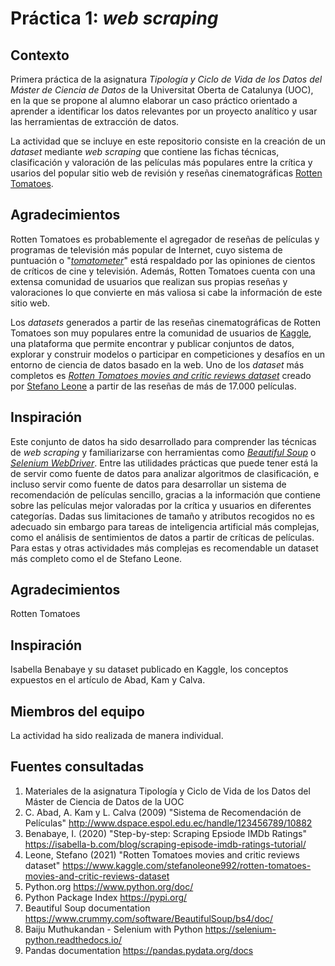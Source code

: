 # Práctica 1: *web scraping*

## Contexto

Primera práctica de la asignatura *Tipología y Ciclo de Vida de los Datos del Máster de Ciencia de Datos* de la Universitat Oberta de Catalunya (UOC), en la que se propone al alumno elaborar un caso práctico orientado a aprender a identificar los datos relevantes por un proyecto analítico y usar las herramientas de extracción de datos. 

La actividad que se incluye en este repositorio consiste en la creación de un *dataset* mediante *web scraping* que contiene las fichas técnicas, clasificación y valoración de las películas más populares entre la crítica y usarios del popular sitio web de revisión y reseñas cinematográficas [Rotten Tomatoes](https://www.rottentomatoes.com/).

## Agradecimientos

Rotten Tomatoes es probablemente el agregador de reseñas de películas y programas de televisión más popular de Internet, cuyo sistema de puntuación o "[*tomatometer*](https://www.rottentomatoes.com/about)" está respaldado por las opiniones de cientos de críticos de cine y televisión. Además, Rotten Tomatoes cuenta con una extensa comunidad de usuarios que realizan sus propias reseñas y valoraciones lo que convierte en más valiosa si cabe la información de este sitio web.

Los *datasets* generados a partir de las reseñas cinematográficas de Rotten Tomatoes son muy populares entre la comunidad de usuarios de [Kaggle](https://www.kaggle.com), una plataforma que permite encontrar y publicar conjuntos de datos, explorar y construir modelos o participar en competiciones y desafíos en un entorno de ciencia de datos basado en la web. Uno de los *dataset* más completos es [*Rotten Tomatoes movies and critic reviews dataset*](https://www.kaggle.com/stefanoleone992/rotten-tomatoes-movies-and-critic-reviews-dataset) creado por [Stefano Leone](https://www.kaggle.com/stefanoleone992) a partir de las reseñas de más de 17.000 películas. 

## Inspiración

Este conjunto de datos ha sido desarrollado para comprender las técnicas de *web scraping* y familiarizarse con herramientas como [*Beautiful Soup*](https://www.crummy.com/software/BeautifulSoup/) o [*Selenium WebDriver*](https://www.selenium.dev/documentation/en/webdriver/).  Entre las utilidades prácticas que puede tener está la de servir como fuente de datos para analizar algoritmos de clasificación, e incluso servir como fuente de datos para desarrollar un sistema de recomendación de películas sencillo, gracias a la información que contiene sobre las películas mejor valoradas por la crítica y usuarios en diferentes categorías. Dadas sus limitaciones de tamaño y atributos recogidos no es adecuado sin embargo para tareas de inteligencia artificial más complejas, como el análisis de sentimientos de datos a partir de críticas de películas. Para estas y otras actividades más complejas es recomendable un dataset más completo como el de Stefano Leone.

## Agradecimientos

Rotten Tomatoes

## Inspiración

Isabella Benabaye y su dataset publicado en Kaggle, los conceptos expuestos en el artículo de Abad, Kam y Calva. 

## Miembros del equipo

La actividad ha sido realizada de manera individual.

## Fuentes consultadas

1. Materiales de la asignatura Tipología y Ciclo de Vida de los Datos del Máster de Ciencia de Datos de la UOC
2. C. Abad, A. Kam y L. Calva (2009) "Sistema de Recomendación de Películas" http://www.dspace.espol.edu.ec/handle/123456789/10882
3. Benabaye, I. (2020) "Step-by-step: Scraping Epsiode IMDb Ratings" https://isabella-b.com/blog/scraping-episode-imdb-ratings-tutorial/
4. Leone, Stefano (2021) "Rotten Tomatoes movies and critic reviews dataset" https://www.kaggle.com/stefanoleone992/rotten-tomatoes-movies-and-critic-reviews-dataset
5. Python.org https://www.python.org/doc/
6. Python Package Index https://pypi.org/
7. Beautiful Soup documentation https://www.crummy.com/software/BeautifulSoup/bs4/doc/
8. Baiju Muthukandan - Selenium with Python https://selenium-python.readthedocs.io/
9. Pandas documentation https://pandas.pydata.org/docs
